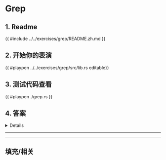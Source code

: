 # Grep
## 1. Readme

 {{ #include ../../exercises/grep/README.zh.md }}

 ## 2. 开始你的表演

 {{ #playpen ../../exercises/grep/src/lib.rs editable}}

 ## 3. 测试代码查看

 {{ #playpen ./grep.rs }}

 ## 4. 答案

 <details>

 {{ #playpen ../../exercises/grep/example.rs }}

 </details>

 ---
 ---

 ## 填充/相关



